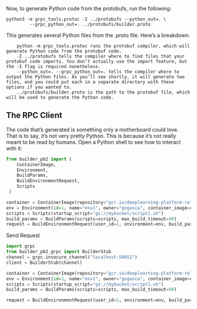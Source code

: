 
Now, to generate Python code from the protobufs, run the following:

```commandline
python3 -m grpc_tools.protoc -I ../protobufs --python_out=. \
         --grpc_python_out=. ../protobufs/builder.proto
```

This generates several Python files from the .proto file. Here’s a breakdown:

```commandline
    python -m grpc_tools.protoc runs the protobuf compiler, which will generate Python code from the protobuf code.
    -I ../protobufs tells the compiler where to find files that your protobuf code imports. You don’t actually use the import feature, but the -I flag is required nonetheless.
    --python_out=. --grpc_python_out=. tells the compiler where to output the Python files. As you’ll see shortly, it will generate two files, and you could put each in a separate directory with these options if you wanted to.
    ../protobufs/builder.proto is the path to the protobuf file, which will be used to generate the Python code.
```


## The RPC Client
The code that’s generated is something only a motherboard could love. That is to say, it’s not very pretty Python. This is because it’s not really meant to be read by humans. Open a Python shell to see how to interact with it:


```python
from builder_pb2 import (
    ContainerImage, 
    Environment, 
    BuildParams, 
    BuildEnvironmentRequest, 
    Scripts
 )

container = ContainerImage(repository="gcr.io/deeplearning-platform-release/tf-cpu", tag="latest")
env = Environment(id=1, name="env1", owner="gogasca", container_image=container)
scripts = Scripts(startup_script="gs://mybucket/script1.sh") 
build_params = BuildParams(scripts=scripts, max_build_timeout=90)
request = BuildEnvironmentRequest(user_id=1, environment=env, build_params=build_params)
```

Send Request

```python
import grpc
from builder_pb2_grpc import BuilderStub
channel = grpc.insecure_channel("localhost:50051")
client = BuilderStub(channel)

container = ContainerImage(repository="gcr.io/deeplearning-platform-release/tf-cpu", tag="latest")
env = Environment(id=1, name="env1", owner="gogasca", container_image=container)
scripts = Scripts(startup_script="gs://mybucket/script1.sh") 
build_params = BuildParams(scripts=scripts, max_build_timeout=90)

request = BuildEnvironmentRequest(user_id=1, environment=env, build_params=build_params)



```
